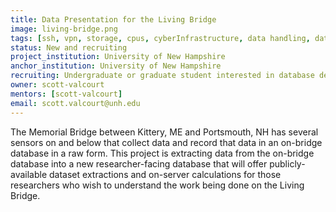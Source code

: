 ```yaml
---
title: Data Presentation for the Living Bridge
image: living-bridge.png
tags: [ssh, vpn, storage, cpus, cyberInfrastructure, data handling, data storage, data wrangling, distributed computing, hardware]
status: New and recruiting
project_institution: University of New Hampshire
anchor_institution: University of New Hampshire
recruiting: Undergraduate or graduate student interested in database development and server operations. 
owner: scott-valcourt
mentors: [scott-valcourt]
email: scott.valcourt@unh.edu
---
```


The Memorial Bridge between Kittery, ME and Portsmouth, NH has several sensors on and below that collect data and record that data in an on-bridge database in a raw form. This project is extracting data from the on-bridge database into a new researcher-facing database that will offer publicly-available dataset extractions and on-server calculations for those researchers who wish to understand the work being done on the Living Bridge.
